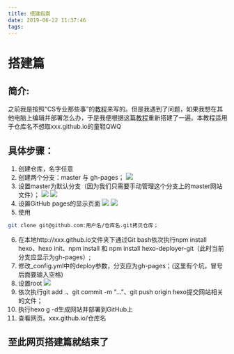 ```yaml
---
title: 搭建指南
date: 2019-06-22 11:37:46
tags:
---
```

# 搭建篇
## 简介:
之前我是按照“CS专业那些事”的[教程](https://zhuanlan.zhihu.com/p/26625249)来写的。但是我遇到了问题，如果我想在其他电脑上编辑并部署怎么办，于是我便根据这篇[教程](https://www.zhihu.com/question/21193762/answer/79109280)重新搭建了一遍。本教程适用于仓库名不想取xxx.github.io的童鞋QWQ
## 具体步骤：
1. 创建仓库，名字任意
2. 创建两个分支：master 与 gh-pages；
![](https://raw.githubusercontent.com/Peter-Duan/picture/master/%20(2).png?token=ALRNQ2V7XORTONOTO2BIWEC5BZPV2)
3. 设置master为默认分支（因为我们只需要手动管理这个分支上的master网站文件）；
![](https://raw.githubusercontent.com/Peter-Duan/picture/master/%20(1).png?token=ALRNQ2XHXIOJH3ZU2M7C4BC5BZP6K)
![](https://raw.githubusercontent.com/Peter-Duan/picture/master/20190622130522.png?token=ALRNQ2QBLNO4QAHOYU5A4Q25BZQBC)
4. 设置GitHub pages的显示页面
 ![](https://raw.githubusercontent.com/Peter-Duan/picture/master/20190622132928.png?token=ALRNQ2RWAK4HM2TNB2XEGXS5BZS3M)
 ![](https://raw.githubusercontent.com/Peter-Duan/picture/master/20190622132939.png?token=ALRNQ2SAJULESXKE5HU3LT25BZS4C)
5. 使用
```bash
git clone git@github.com:用户名/仓库名.git拷贝仓库；
```
6. 在本地http://xxx.github.io文件夹下通过Git bash依次执行npm install hexo、hexo init、npm install 和 npm install hexo-deployer-git（此时当前分支应显示为gh-pages）;
7. 修改_config.yml中的deploy参数，分支应为gh-pages；(这里有个坑，冒号后面要输入空格)
8. 设置root
![](https://raw.githubusercontent.com/Peter-Duan/picture/master/20190622132624.png?token=ALRNQ2Q3USQXXBCDPNAYZP25BZSP2)
9. 依次执行git add .、git commit -m "..."、git push origin hexo提交网站相关的文件；
10. 执行hexo g -d生成网站并部署到GitHub上
11. 查看网页。xxx.github.io/仓库名
## 至此网页搭建篇就结束了
